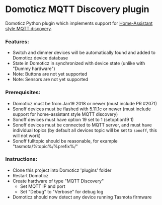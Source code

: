 # Domoticz MQTT Discovery plugin
Domoticz Python plugin which implements support for [Home-Assistant style MQTT discovery](https://home-assistant.io/docs/mqtt/discovery/).

### Features:
- Switch and dimmer devices will be automatically found and added to Domoticz device database
- State in Domoticz in synchronized with device state (unlike with "Dummy hardware")
- Note: Buttons are not yet supported
- Note: Sensors are not yet supported

### Prerequisites:
- Domoticz must be from Jan19 2018 or newer (must include PR #2071)
- Sonoff devices must be flashed with 5.11.1c or newer (must include support for home-assistant style MQTT discovery)
- Sonoff devices must have option 19 set to 1 (setoption19 1)
- Sonoff devices must be connected to MQTT server, and must have individual topics (by default all devices topic will be set to `sonoff`, this will not work)
- Sonoff fulltopic should be reasonable, for example "tasmota/%topic%/%prefix%/"

### Instructions:
- Clone this project into Domoticz 'plugins' folder
- Restart Domoticz
- Create hardware of type "MQTT Discovery"
  - Set MQTT IP and port
  - Set "Debug" to "Verbose" for debug log
- Domoticz should now detect any device running Tasmota firmware
